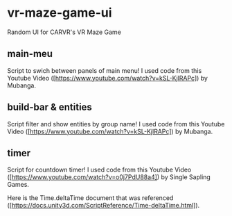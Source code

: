 # vr-maze-game-ui
Random UI for CARVR's VR Maze Game

## main-meu
Script to swich between panels of main menu! I used code from this Youtube Video ([https://www.youtube.com/watch?v=kSL-KjlRAPc]) by Mubanga.

## build-bar & entities
Script filter and show entities by group name! I used code from this Youtube Video ([https://www.youtube.com/watch?v=kSL-KjlRAPc]) by Mubanga.

## timer
Script for countdown timer! I used code from this Youtube Video ([https://www.youtube.com/watch?v=o0j7PdU88a4]) by Single Sapling Games.

Here is the Time.deltaTime document that was referenced ([https://docs.unity3d.com/ScriptReference/Time-deltaTime.html]).
